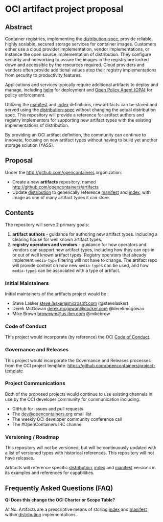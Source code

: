 # OCI artifact project proposal

## Abstract
Container registries, implementing the [distribution-spec][distribution-spec], provide reliable, highly scalable, secured storage services for container images. Customers either use a cloud provider implementation, vendor implementations, or instance the open source implementation of distribution. They configure security and networking to assure the images in the registry are locked down and accessible by the resources required. Cloud providers and vendors often provide additional values atop their registry implementations from security to productivity features. 

Applications and services typically require additional artifacts to deploy and manage, including [helm](https://helm.sh) for deployment and [Open Policy Agent (OPA)](https://github.com/open-policy-agent/opa/issues/1413) for policy enforcement.

Utilizing the [manifest][image-manifest] and [index][image-index] definitions, new artifacts can be stored and served using the [distribution-spec][distribution-spec] without changing the actual distribution spec. This repository will provide  a reference for artifact authors and registry implementors for supporting new artifact types with the existing implementations of distribution.

By providing an OCI artifact definition, the community can continue to innovate, focusing on new artifact types without having to build yet another storage solution (YASS). 

## Proposal
Under the http://github.com/opencontainers organization:

- Create a new **artifacts** repository, named http://github.com/opencontainers/artifacts
- Update [distribution][distribution-spec] to generically reference [manifest][image-manifest] and [index][image-index], with image as one of many artifact types it can store. 

## Contents

The repository will serve 2 primary goals:

1. **artifact authors** - guidance for authoring new artifact types. Including a clearing house for well known artifact types.
1. **registry operators and vendors** - guidance for how operators and vendors can support new artifact types, including how they can opt-in or out of well known artifact types. Registry operators that already implement `media-type` filtering will not have to change. The artifact repo will provide context on how new `media-type`s can be used, and how `media-type`s can be associated with a type of artifact. 

### Initial Maintainers
Initial maintainers of the artifacts project would be :
* Steve Lasker <steve.lasker@microsoft.com> (@stevelasker)
* Derek McGowan <derek.mcgowan@docker.com> @derekmcgowan
* Mike Brown <brownwm@us.ibm.com> @mikebrow

### Code of Conduct
This project would incorporate (by reference) the OCI [Code of Conduct][code-of-conduct].

### Governance and Releases
This project would incorporate the Governance and Releases processes from the OCI project template: https://github.com/opencontainers/project-template.

### Project Communications
Both of the proposed projects would continue to use existing channels in use by the OCI developer community for communication including:
* GitHub for issues and pull requests
* The dev@opencontainers.org email list
* The weekly OCI developer community conference call
* The #OpenContainers IRC channel

### Versioning / Roadmap
This repository will not be versioned, but will be continuously updated with a list of versioned types with historical references. This repository will not have releases.

Artifacts will reference specific [distribution][distribution-spec], [index][image-index] and [manifest][image-manifest] versions in its examples and references for capabilities.

## Frequently Asked Questions (FAQ)

**Q: Does this change the OCI Charter or Scope Table?**

A: No.  Artifacts are a prescriptive means of storing [index][image-index] and [manifest][image-manifest] within [distribution][distribution-spec] implementations. 

[distribution-spec]: https://github.com/opencontainers/distribution-spec/
[code-of-conduct]: https://github.com/opencontainers/org/blob/master/CODE_OF_CONDUCT.md
[image-manifest]: https://github.com/opencontainers/image-spec/blob/master/manifest.md
[image-index]: https://github.com/opencontainers/image-spec/blob/master/image-index.md